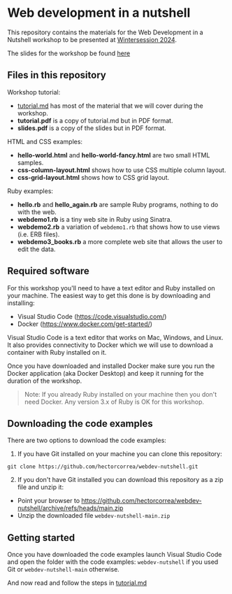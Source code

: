 # Web development in a nutshell
This repository contains the materials for the Web Development in a Nutshell workshop to be presented at [Wintersession 2024](https://winter.princeton.edu/).

The slides for the workshop be found [here](https://docs.google.com/presentation/d/1dFwsNCUd7iTUzFKF7Po1DZ5KLFQ0t7qprB5VrCiABaM/edit#slide=id.g25432a504aa_0_0)


## Files in this repository

Workshop tutorial:
* [tutorial.md](https://github.com/hectorcorrea/webdev-nutshell/blob/main/tutorial.md) has most of the material that we will cover during the workshop.
* **tutorial.pdf** is a copy of tutorial.md but in PDF format.
* **slides.pdf** is a copy of the slides but in PDF format.

HTML and CSS examples:
* **hello-world.html** and **hello-world-fancy.html** are two small HTML samples.
* **css-column-layout.html** shows how to use CSS multiple column layout.
* **css-grid-layout.html** shows how to CSS grid layout.

Ruby examples:
* **hello.rb** and **hello_again.rb** are sample Ruby programs, nothing to do with the web.
* **webdemo1.rb** is a tiny web site in Ruby using Sinatra.
* **webdemo2.rb** a variation of `webdemo1.rb` that shows how to use views (i.e. ERB files).
* **webdemo3_books.rb** a more complete web site that allows the user to edit the data.


## Required software
For this workshop you'll need to have a text editor and Ruby installed on your machine. The easiest way to get this done is by downloading and installing:

* Visual Studio Code (https://code.visualstudio.com/)
* Docker (https://www.docker.com/get-started/)

Visual Studio Code is a text editor that works on Mac, Windows, and Linux. It also provides connectivity to Docker which we will use to download a container with Ruby installed on it.

Once you have downloaded and installed Docker make sure you run the Docker application (aka Docker Desktop) and keep it running for the duration of the workshop.

> Note: If you already Ruby installed on your machine then you don't need Docker.
> Any version 3.x of Ruby is OK for this workshop.


## Downloading the code examples
There are two options to download the code examples:

1. If you have Git installed on your machine you can clone this repository:

```
git clone https://github.com/hectorcorrea/webdev-nutshell.git
```

2. If you don't have Git installed you can download this repository as a zip file and unzip it:

* Point your browser to https://github.com/hectorcorrea/webdev-nutshell/archive/refs/heads/main.zip
* Unzip the downloaded file `webdev-nutshell-main.zip`


## Getting started
Once you have downloaded the code examples launch Visual Studio Code and open the folder with the code examples: `webdev-nutshell` if you used Git or `webdev-nutshell-main` otherwise.

And now read and follow the steps in
[tutorial.md](https://github.com/hectorcorrea/webdev-nutshell/blob/main/tutorial.md)